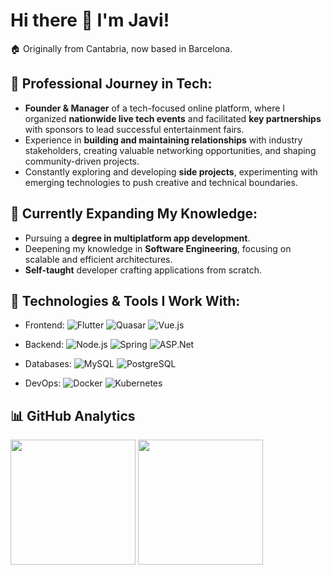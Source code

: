 # Hi there 👋 I'm Javi!

🏠 Originally from Cantabria, now based in Barcelona.

## 💼 Professional Journey in Tech:

- **Founder & Manager** of a tech-focused online platform, where I organized **nationwide live tech events** and facilitated **key partnerships** with sponsors to lead successful entertainment fairs.
- Experience in **building and maintaining relationships** with industry stakeholders, creating valuable networking opportunities, and shaping community-driven projects.
- Constantly exploring and developing **side projects**, experimenting with emerging technologies to push creative and technical boundaries.

## 🌱 Currently Expanding My Knowledge:

- Pursuing a **degree in multiplatform app development**.
- Deepening my knowledge in **Software Engineering**, focusing on scalable and efficient architectures.
- **Self-taught** developer crafting applications from scratch.

## 🚀 Technologies & Tools I Work With:
- Frontend:
![Flutter](https://img.shields.io/badge/Flutter-02569B?style=for-the-badge&logo=flutter&logoColor=white&labelColor=black)
![Quasar](https://img.shields.io/badge/Quasar-050A14?style=for-the-badge&logo=quasar&logoColor=white&labelColor=black)
![Vue.js](https://img.shields.io/badge/vue.js-4FC08D?style=for-the-badge&logo=vuedotjs&logoColor=white&labelColor=black)

- Backend:
![Node.js](https://img.shields.io/badge/node.js-5FA04E?style=for-the-badge&logo=nodedotjs&logoColor=white&labelColor=black)
![Spring](https://img.shields.io/badge/Spring-%236DB33F?style=for-the-badge&logo=spring&labelColor=black)
![ASP.Net](https://img.shields.io/badge/ASP.Net-512BD4?style=for-the-badge&logo=dotnet&logoColor=white&labelColor=black)

- Databases:
![MySQL](https://img.shields.io/badge/MySQL-4479A1?style=for-the-badge&logo=mysql&logoColor=white&labelColor=black)
![PostgreSQL](https://img.shields.io/badge/postgresql-4169E1?style=for-the-badge&logo=postgresql&logoColor=white&labelColor=black)

- DevOps: 
![Docker](https://img.shields.io/badge/docker-2496ED?style=for-the-badge&logo=docker&logoColor=white&labelColor=black)
![Kubernetes](https://img.shields.io/badge/kubernetes-326CE5?style=for-the-badge&logo=kubernetes&logoColor=white&labelColor=black)

## 📊 GitHub Analytics
<p>
  <img height=200 src="https://github-readme-stats.vercel.app/api?username=Jve386&show_icons=true&rank_icon=github&custom_title=Jve386&nbsp;GitHub&nbsp;Stats&theme=transparent" /> 
  <img height=200 src="https://github-readme-stats.vercel.app/api/top-langs/?username=jve386&layout=donut&theme=transparent" />
</p>


<!--
**Jve386/Jve386** is a ✨ _special_ ✨ repository because its `README.md` (this file) appears on your GitHub profile.

Here are some ideas to get you started:

- 🔭 I’m currently working on ...
- 🌱 I’m currently learning ...
- 👯 I’m looking to collaborate on ...
- 🤔 I’m looking for help with ...
- 💬 Ask me about ...
- 📫 How to reach me: ...
- 😄 Pronouns: ...
- ⚡ Fun fact: ...
-->
